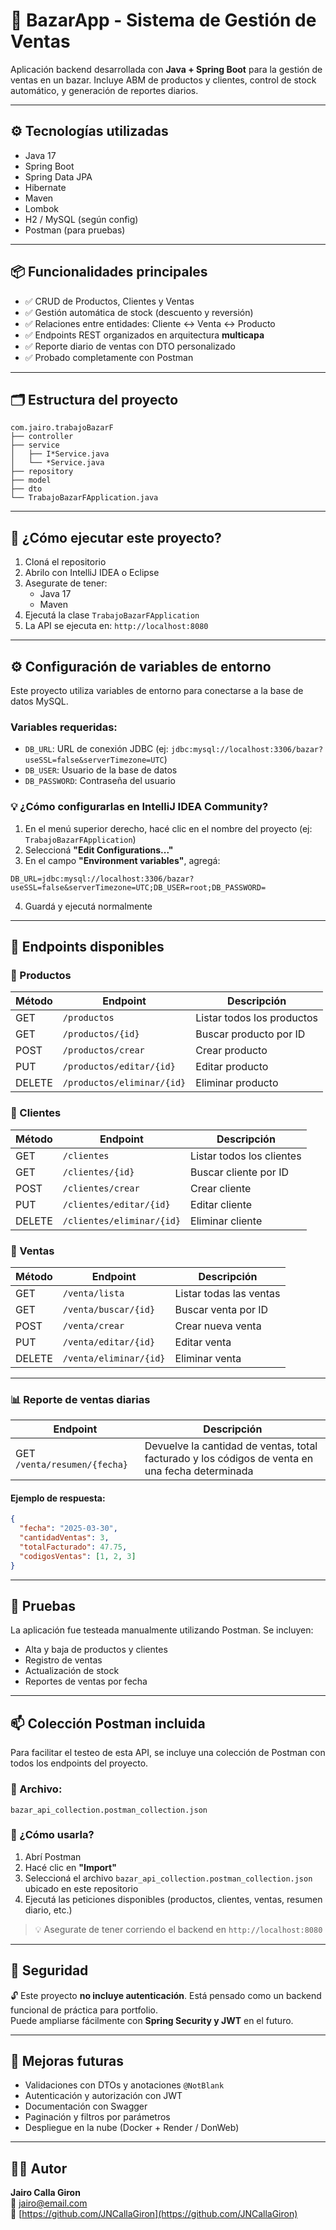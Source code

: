 # 🛒 BazarApp - Sistema de Gestión de Ventas

Aplicación backend desarrollada con **Java + Spring Boot** para la gestión de ventas en un bazar. Incluye ABM de productos y clientes, control de stock automático, y generación de reportes diarios.

---

## ⚙️ Tecnologías utilizadas

- Java 17  
- Spring Boot  
- Spring Data JPA  
- Hibernate  
- Maven  
- Lombok  
- H2 / MySQL (según config)  
- Postman (para pruebas)  

---

## 📦 Funcionalidades principales

- ✅ CRUD de Productos, Clientes y Ventas  
- ✅ Gestión automática de stock (descuento y reversión)  
- ✅ Relaciones entre entidades: Cliente ↔️ Venta ↔️ Producto  
- ✅ Endpoints REST organizados en arquitectura **multicapa**  
- ✅ Reporte diario de ventas con DTO personalizado  
- ✅ Probado completamente con Postman  

---

## 🗂️ Estructura del proyecto

```
com.jairo.trabajoBazarF
├── controller
├── service
│   ├── I*Service.java
│   └── *Service.java
├── repository
├── model
├── dto
└── TrabajoBazarFApplication.java
```

---

## 🚀 ¿Cómo ejecutar este proyecto?

1. Cloná el repositorio  
2. Abrilo con IntelliJ IDEA o Eclipse  
3. Asegurate de tener:
   - Java 17
   - Maven  
4. Ejecutá la clase `TrabajoBazarFApplication`  
5. La API se ejecuta en: `http://localhost:8080`  

---

## ⚙️ Configuración de variables de entorno

Este proyecto utiliza variables de entorno para conectarse a la base de datos MySQL.

### Variables requeridas:

- `DB_URL`: URL de conexión JDBC (ej: `jdbc:mysql://localhost:3306/bazar?useSSL=false&serverTimezone=UTC`)
- `DB_USER`: Usuario de la base de datos
- `DB_PASSWORD`: Contraseña del usuario

### 💡 ¿Cómo configurarlas en IntelliJ IDEA Community?

1. En el menú superior derecho, hacé clic en el nombre del proyecto (ej: `TrabajoBazarFApplication`)
2. Seleccioná **"Edit Configurations..."**
3. En el campo **"Environment variables"**, agregá:

```
DB_URL=jdbc:mysql://localhost:3306/bazar?useSSL=false&serverTimezone=UTC;DB_USER=root;DB_PASSWORD=
```

4. Guardá y ejecutá normalmente

---

## 🔁 Endpoints disponibles

### 📁 Productos

| Método | Endpoint | Descripción |
|--------|----------|-------------|
| GET    | `/productos` | Listar todos los productos |
| GET    | `/productos/{id}` | Buscar producto por ID |
| POST   | `/productos/crear` | Crear producto |
| PUT    | `/productos/editar/{id}` | Editar producto |
| DELETE | `/productos/eliminar/{id}` | Eliminar producto |

### 👤 Clientes

| Método | Endpoint | Descripción |
|--------|----------|-------------|
| GET    | `/clientes` | Listar todos los clientes |
| GET    | `/clientes/{id}` | Buscar cliente por ID |
| POST   | `/clientes/crear` | Crear cliente |
| PUT    | `/clientes/editar/{id}` | Editar cliente |
| DELETE | `/clientes/eliminar/{id}` | Eliminar cliente |

### 💸 Ventas

| Método | Endpoint | Descripción |
|--------|----------|-------------|
| GET    | `/venta/lista` | Listar todas las ventas |
| GET    | `/venta/buscar/{id}` | Buscar venta por ID |
| POST   | `/venta/crear` | Crear nueva venta |
| PUT    | `/venta/editar/{id}` | Editar venta |
| DELETE | `/venta/eliminar/{id}` | Eliminar venta |

---

### 📊 Reporte de ventas diarias

| Endpoint | Descripción |
|----------|-------------|
| GET `/venta/resumen/{fecha}` | Devuelve la cantidad de ventas, total facturado y los códigos de venta en una fecha determinada |

#### Ejemplo de respuesta:

```json
{
  "fecha": "2025-03-30",
  "cantidadVentas": 3,
  "totalFacturado": 47.75,
  "codigosVentas": [1, 2, 3]
}
```

---

## 🧪 Pruebas

La aplicación fue testeada manualmente utilizando Postman. Se incluyen:

- Alta y baja de productos y clientes  
- Registro de ventas  
- Actualización de stock  
- Reportes de ventas por fecha  

---

## 📫 Colección Postman incluida

Para facilitar el testeo de esta API, se incluye una colección de Postman con todos los endpoints del proyecto.

### 📁 Archivo:
`bazar_api_collection.postman_collection.json`

### 🧪 ¿Cómo usarla?

1. Abrí Postman  
2. Hacé clic en **"Import"**  
3. Seleccioná el archivo `bazar_api_collection.postman_collection.json` ubicado en este repositorio  
4. Ejecutá las peticiones disponibles (productos, clientes, ventas, resumen diario, etc.)

> 💡 Asegurate de tener corriendo el backend en `http://localhost:8080`

---

## 🔐 Seguridad

🔓 Este proyecto **no incluye autenticación**. Está pensado como un backend funcional de práctica para portfolio.  
Puede ampliarse fácilmente con **Spring Security y JWT** en el futuro.

---

## 🧠 Mejoras futuras

- Validaciones con DTOs y anotaciones `@NotBlank`  
- Autenticación y autorización con JWT  
- Documentación con Swagger  
- Paginación y filtros por parámetros  
- Despliegue en la nube (Docker + Render / DonWeb)  

---

## 👨‍💻 Autor

**Jairo Calla Giron**  
📧 jairo@email.com  
🔗 [https://github.com/JNCallaGiron](https://github.com/JNCallaGiron)


